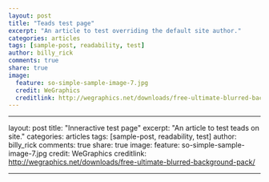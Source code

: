```yaml
---
layout: post
title: "Teads test page"
excerpt: "An article to test overriding the default site author."
categories: articles
tags: [sample-post, readability, test]
author: billy_rick
comments: true
share: true
image:
  feature: so-simple-sample-image-7.jpg
  credit: WeGraphics
  creditlink: http://wegraphics.net/downloads/free-ultimate-blurred-background-pack/
---
```

---
layout: post
title: "Inneractive test page"
excerpt: "An article to test teads on site."
categories: articles
tags: [sample-post, readability, test]
author: billy_rick
comments: true
share: true
image:
  feature: so-simple-sample-image-7.jpg
  credit: WeGraphics
  creditlink: http://wegraphics.net/downloads/free-ultimate-blurred-background-pack/
 
---
<script type="text/javascript" src="//static.apester.com/js/sdk/v1.1/apester-sdk.min.js"></script>
<script type="text/javascript" src="//static.apester.com/js/embed/v2.0/apester-javascript-sdk.min.js" async></script>
<interaction id="580f439bdc63de0d58cf4b4d"></interaction>



